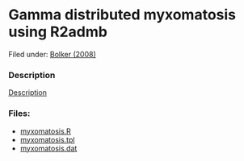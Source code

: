 #  Gamma distributed myxomatosis using R2admb

Filed under:  [Bolker (2008)][1]

### Description
[Description][3]

### Files:
* [myxomatosis.R][5]
* [myxomatosis.tpl][6]
* [myxomatosis.dat][8]


[1]: https://github.com/admb-project/examples/search?utf8=%E2%9C%93&q=Bolker+%282008%29&type=Code
[3]: ./myx.pdf
[5]: ./myxomatosis.R
[6]: ./myxomatosis.dat
[8]: ./myxomatosis.tpl
